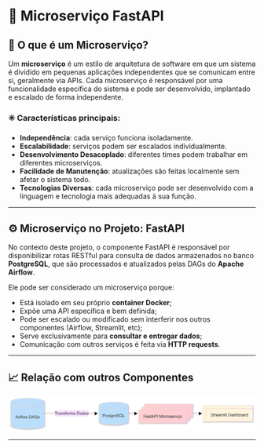 # 🧩 Microserviço FastAPI

## 📌 O que é um Microserviço?

Um **microserviço** é um estilo de arquitetura de software em que um sistema é dividido em pequenas aplicações independentes que se comunicam entre si, geralmente via APIs. Cada microserviço é responsável por uma funcionalidade específica do sistema e pode ser desenvolvido, implantado e escalado de forma independente.

### ✳️ Características principais:

* **Independência**: cada serviço funciona isoladamente.
* **Escalabilidade**: serviços podem ser escalados individualmente.
* **Desenvolvimento Desacoplado**: diferentes times podem trabalhar em diferentes microserviços.
* **Facilidade de Manutenção**: atualizações são feitas localmente sem afetar o sistema todo.
* **Tecnologias Diversas**: cada microserviço pode ser desenvolvido com a linguagem e tecnologia mais adequadas à sua função.

---

## ⚙️ Microserviço no Projeto: FastAPI

No contexto deste projeto, o componente FastAPI é responsável por disponibilizar rotas RESTful para consulta de dados armazenados no banco **PostgreSQL**, que são processados e atualizados pelas DAGs do **Apache Airflow**.

Ele pode ser considerado um microserviço porque:

* Está isolado em seu próprio **container Docker**;
* Expõe uma API específica e bem definida;
* Pode ser escalado ou modificado sem interferir nos outros componentes (Airflow, Streamlit, etc);
* Serve exclusivamente para **consultar e entregar dados**;
* Comunicação com outros serviços é feita via **HTTP requests**.

---

## 📈 Relação com outros Componentes


<img src="docs/images/FastAPIMermaidChart-2025-05-05-05.png" alt="Microserviço"/>

---
